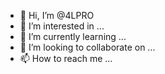 - 👋 Hi, I’m @4LPRO
- 👀 I’m interested in ...
- 🌱 I’m currently learning ...
- 💞️ I’m looking to collaborate on ...
- 📫 How to reach me ...

<!---
4LPRO/4LPRO is a ✨ special ✨ repository because its `README.md` (this file) appears on your GitHub profile.
You can click the Preview link to take a look at your changes.
--->
